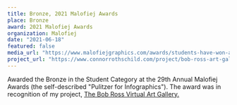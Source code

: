 ```yaml
---
title: Bronze, 2021 Malofiej Awards
place: Bronze
award: 2021 Malofiej Awards
organization: Malofiej
date: "2021-06-18"
featured: false
media_url: "https://www.malofiejgraphics.com/awards/students-have-won-awards-too-2/2021/06"
project_url: "https://www.connorrothschild.com/project/bob-ross-art-gallery"
---
```


Awarded the Bronze in the Student Category at the 29th Annual Malofiej Awards (the self-described "Pulitzer for Infographics"). The award was in recognition of my project, [The Bob Ross Virtual Art Gallery.](https://www.connorrothschild.com/project/bob-ross-art-gallery)
